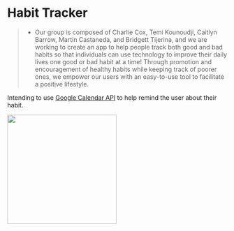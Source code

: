 # Habit Tracker
> - Our group is composed of Charlie Cox, Temi Kounoudji, Caitlyn Barrow, 
Martin Castaneda, and Bridgett Tijerina, and we are working to create an 
app to help people track both good and bad habits so that individuals can
use technology to improve their daily lives one good or bad habit at a time!
Through promotion and encouragement of healthy habits while keeping track
of poorer ones, we empower our users with an easy-to-use tool to facilitate
a positive lifestyle.

<!---
## Table of Contents
* [General Info](#general-information)
* [Technologies Used](#technologies-used)
* [Features](#features)
* [Screenshots](#screenshots)
* [Setup](#setup)
* [Usage](#usage)
* [Project Status](#project-status)
* [Room for Improvement](#room-for-improvement)
* [Acknowledgements](#acknowledgements)
* [Contact](#contact) -->
 <!--- * [License](#license) -->


<!---
## General Information
- Provide general information about your project here.
- What problem does it (intend to) solve?
- What is the purpose of your project?
- Why did you undertake it?
<!-- You don't have to answer all the questions - just the ones relevant to your project. -->

<!---
## Technologies Used -->
Intending to use <a href= "https://developers.google.com/calendar/api">Google Calendar API</a> to help remind the user about their habit.

<!---
## Features
- Calendar which marks and tracks which days the user engaged in either an unfavorable or healthy habit.
- Customizable habits, fit with a description and goal.

<!---
## Screenshots

<!-- If you have screenshots you'd like to share, include them here. -->
<img src="https://i.imgur.com/vhFRLWw.png" width="250" height="250">


<!---
## Setup
What are the project requirements/dependencies? Where are they listed? A requirements.txt or a Pipfile.lock file perhaps? Where is it located?

Proceed to describe how to install / setup one's local environment / get started with the project.


## Usage
How does one go about using it?
Provide various use cases and code examples here.

`write-your-code-here`


## Project Status
Project is: _in progress_ / _complete_ / _no longer being worked on_. If you are no longer working on it, provide reasons why.


## Room for Improvement
Include areas you believe need improvement / could be improved. Also add TODOs for future development.

Room for improvement:
- Improvement to be done 1
- Improvement to be done 2

To do:
- Feature to be added 1
- Feature to be added 2


## Acknowledgements
Give credit here.
- This project was inspired by...
- This project was based on [this tutorial](https://www.example.com).
- Many thanks to...


## Contact
Created by [@flynerdpl](https://www.flynerd.pl/) - feel free to contact me! 

<!-- Optional -->
<!-- ## License -->
<!-- This project is open source and available under the [... License](). -->

<!-- You don't have to include all sections - just the one's relevant to your project -->